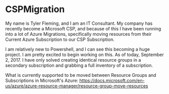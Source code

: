 # CSPMigration
My name is Tyler Fleming, and I am an IT Consultant. My company has recently become a Microsoft CSP, and because of this I have been running into a lot of Azure Migrations, specifically moving resources from their Current Azure Subscription to our CSP Subscription.

I am relatively new to Powershell, and I can see this becoming a huge project. I am pretty excited to begin working on this. As of today, September 2, 2017. I have only solved creating identical resource groups in a secondary subscription and grabbing a full inventory of a subscription.

What is currently supported to be moved between Resource Groups and Subscriptions in Microsoft's Azure:
  https://docs.microsoft.com/en-us/azure/azure-resource-manager/resource-group-move-resources
